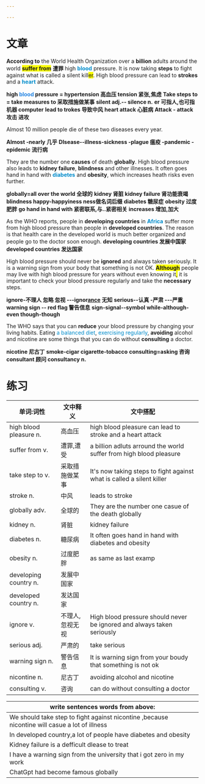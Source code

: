 ```yaml
---

---
```

# 文章
**According to** the World Health Organization over a **billion** adults around the world <b><span style="background:#f9fd04">suffer from</span></b> **遭罪** high <b><font color=#008ccb>blood</font></b> pressure. It is now taking **steps** to fight against what is called a silent kill<span style="background:#f9fd04">er</span>. High blood pressure can lead to **strokes** and a <b><font color=#008ccb>heart</font></b> attack.
> 
**high <b><font color=#2485E3>blood</font></b> pressure = hypertension 高血压 tension 紧张,焦虑**
**Take steps to = take measures to 采取措施做某事**
**silent adj.-- silence n.**
**er 可指人,也可指机器 computer**
**lead to trokes 导致中风**
**heart attack 心脏病**
**Attack - attack 攻击 进攻**

Almost 10 million people die of these two diseases every year. 
> 
**Almost -nearly 几乎**
**DIsease--illness-sickness -plague 瘟疫 -pandemic -epidemic 流行病**

They are the number one **causes** of death **globally**. High blood pressure also leads to **kidney failure**, **blindness** and other illnesses. It often goes hand in hand with <b><font color=#008ccb>diabetes</font></b> and **obesity**, which increases heath risks even further.
>
**globally=all over the world 全球的**
**kidney 肾脏 kidney failure 肾功能衰竭** 
**blindness happy-happyiness ness做名词后缀**
**diabetes 糖尿症**
**obesity 过度肥胖**
**go hand in hand with 紧密联系,与..紧密相关**
**increases 增加,加大**

As the WHO reports, people in **developing countries** in <b><font color=#008ccb>Africa</font></b> suffer more from high blood pressure than people in **developed countries**. The reason is that health care in the developed world is much better organized and people go to the doctor soon enough.
**developing countries 发展中国家**
**developed countries 发达国家**

High blood pressure should never be **ignored** and always taken seriously. It is a warning sign from your body that something is not OK. <b><span style="background:#f9fd04">Although</span></b> people may live with high blood pressure for years without even knowing it<span style="background:#f9fd04">,</span> it is important to check your blood pressure regularly and take the **necessary** steps.
>
**ignore-不理人 忽略 忽视 ---ignor<u>ance</u> 无知**
**serious--认真 -严肃 ---严重**
**warning sign -- red flag 警告信息**
**sign-signal--symbol**
**while-although-even though-though**

The WHO says that you can **reduce** your blood pressure by changing your living habits. Eating <font color=#008ccb>a balanced diet</font>, <font color=#008ccb>exercising regularly</font>, **avoiding** alcohol and nicotine are some things that you can do without **consulting** a doctor.
>
**nicotine 尼古丁** 
**smoke-cigar cigarette-tobacco** 
**consulting=asking 咨询** 
**consultant 顾问 consultancy n.** 

# 练习
| 单词:词性              | 文中释义        | 文中搭配                                                               |
| ---------------------- | --------------- | ---------------------------------------------------------------------- |
| high blood pleasure n. | 高血压          | high blood pleasure can lead to stroke and a heart attack              |
| suffer from v.         | 遭罪,遭受       | a billion  adluts arround the world suffer from high blood pleasure    |
| take step to v.        | 采取措施做某事  | It's now taking steps to fight against what is called a silent killer  |
| stroke n.              | 中风            | leads to stroke                                                        |
| globally adv.          | 全球的          | They are the number one casue of the death globally                    |
| kidney n.              | 肾脏            | kidney failure                                                         |
| diabetes n.            | 糖尿病          | It often goes hand in hand with diabetes and obesity                   |
| obesity n.             | 过度肥胖        | as same as last examp                                                  |
| developing country n.  | 发展中国家      |                                                                        |
| developed country n.   | 发达国家        |                                                                        |
| ignore v.              | 不理人,忽视无视 | High blood pressure should never be ignored and always taken seriously |
| serious adj.           | 严肃的          | take serious                                                           |
| warning sign n.        | 警告信息        | It is warning sign from your boudy that something is not ok            |
| nicontine n.           | 尼古丁          | avoiding alcohol and nicotine                                          |
| consulting v.          | 咨询            | can do without consulting a doctor                                     | 

| write sentences words from above:                                                             |
| --------------------------------------------------------------------------------------------- |
| We should take step to fight against nicontine ,because nicontine will casue a lot of illness |
| In developed country,a lot of people have diabetes and obesity                                |
| Kidney failure is a defficult dlease to treat                                                 |
| I have a warning sign from the university that i got zero in my work                          |
| ChatGpt had become famous globally                                                                                              |
